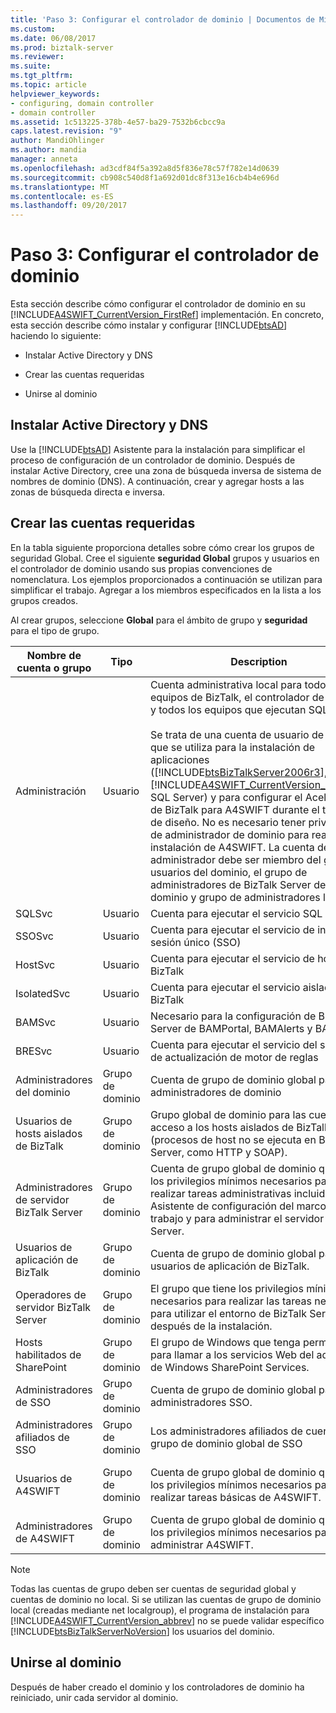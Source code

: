 ```yaml
---
title: 'Paso 3: Configurar el controlador de dominio | Documentos de Microsoft'
ms.custom: 
ms.date: 06/08/2017
ms.prod: biztalk-server
ms.reviewer: 
ms.suite: 
ms.tgt_pltfrm: 
ms.topic: article
helpviewer_keywords:
- configuring, domain controller
- domain controller
ms.assetid: 1c513225-378b-4e57-ba29-7532b6cbcc9a
caps.latest.revision: "9"
author: MandiOhlinger
ms.author: mandia
manager: anneta
ms.openlocfilehash: ad3cdf84f5a392a8d5f836e78c57f782e14d0639
ms.sourcegitcommit: cb908c540d8f1a692d01dc8f313e16cb4b4e696d
ms.translationtype: MT
ms.contentlocale: es-ES
ms.lasthandoff: 09/20/2017
---
```

# <a name="step-3-configuring-the-domain-controller"></a>Paso 3: Configurar el controlador de dominio
Esta sección describe cómo configurar el controlador de dominio en su [!INCLUDE[A4SWIFT_CurrentVersion_FirstRef](../../includes/a4swift-currentversion-firstref-md.md)] implementación. En concreto, esta sección describe cómo instalar y configurar [!INCLUDE[btsAD](../../includes/btsad-md.md)] haciendo lo siguiente:  
  
-   Instalar Active Directory y DNS  
  
-   Crear las cuentas requeridas  
  
-   Unirse al dominio  
  
## <a name="installing-active-directory-and-dns"></a>Instalar Active Directory y DNS  
 Use la [!INCLUDE[btsAD](../../includes/btsad-md.md)] Asistente para la instalación para simplificar el proceso de configuración de un controlador de dominio. Después de instalar Active Directory, cree una zona de búsqueda inversa de sistema de nombres de dominio (DNS). A continuación, crear y agregar hosts a las zonas de búsqueda directa e inversa.  
  
## <a name="creating-the-required-accounts"></a>Crear las cuentas requeridas  
 En la tabla siguiente proporciona detalles sobre cómo crear los grupos de seguridad Global. Cree el siguiente **seguridad Global** grupos y usuarios en el controlador de dominio usando sus propias convenciones de nomenclatura. Los ejemplos proporcionados a continuación se utilizan para simplificar el trabajo. Agregar a los miembros especificados en la lista a los grupos creados.  
  
 Al crear grupos, seleccione **Global** para el ámbito de grupo y **seguridad** para el tipo de grupo.  
  
|Nombre de cuenta o grupo|Tipo|Description|Miembros|  
|---------------------------|----------|-----------------|-------------|  
|Administración|Usuario|Cuenta administrativa local para todos los equipos de BizTalk, el controlador de dominio y todos los equipos que ejecutan SQL Server.<br /><br /> Se trata de una cuenta de usuario de dominio que se utiliza para la instalación de aplicaciones ([!INCLUDE[btsBizTalkServer2006r3](../../includes/btsbiztalkserver2006r3-md.md)], [!INCLUDE[A4SWIFT_CurrentVersion_abbrev](../../includes/a4swift-currentversion-abbrev-md.md)]y SQL Server) y para configurar el Acelerador de BizTalk para A4SWIFT durante el tiempo de diseño. No es necesario tener privilegios de administrador de dominio para realizar la instalación de A4SWIFT. La cuenta de usuario administrador debe ser miembro del grupo usuarios del dominio, el grupo de administradores de BizTalk Server del dominio y grupo de administradores locales||  
|SQLSvc|Usuario|Cuenta para ejecutar el servicio SQL Server||  
|SSOSvc|Usuario|Cuenta para ejecutar el servicio de inicio de sesión único (SSO)||  
|HostSvc|Usuario|Cuenta para ejecutar el servicio de host de BizTalk||  
|IsolatedSvc|Usuario|Cuenta para ejecutar el servicio aislados de BizTalk||  
|BAMSvc|Usuario|Necesario para la configuración de BizTalk Server de BAMPortal, BAMAlerts y BAMTools||  
|BRESvc|Usuario|Cuenta para ejecutar el servicio del servicio de actualización de motor de reglas||  
|Administradores del dominio|Grupo de dominio|Cuenta de grupo de dominio global para los administradores de dominio||  
|Usuarios de hosts aislados de BizTalk|Grupo de dominio|Grupo global de dominio para las cuentas con acceso a los hosts aislados de BizTalk (procesos de host no se ejecuta en BizTalk Server, como HTTP y SOAP).|\<IsolatedSvc >, \<HostSvc >|  
|Administradores de servidor BizTalk Server|Grupo de dominio|Cuenta de grupo global de dominio que tenga los privilegios mínimos necesarios para realizar tareas administrativas incluidas en el Asistente de configuración del marco de trabajo y para administrar el servidor BizTalk Server.|\<Administración >|  
|Usuarios de aplicación de BizTalk|Grupo de dominio|Cuenta de grupo de dominio global para los usuarios de aplicación de BizTalk.|\<HostSvc >|  
|Operadores de servidor BizTalk Server|Grupo de dominio|El grupo que tiene los privilegios mínimos necesarios para realizar las tareas necesarias para utilizar el entorno de BizTalk Server después de la instalación.||  
|Hosts habilitados de SharePoint|Grupo de dominio|El grupo de Windows que tenga permisos para llamar a los servicios Web del adaptador de Windows SharePoint Services.|\<HostSvc >|  
|Administradores de SSO|Grupo de dominio|Cuenta de grupo de dominio global para los administradores SSO.|\<Administración >, \<SSOSvc >|  
|Administradores afiliados de SSO|Grupo de dominio|Los administradores afiliados de cuenta de grupo de dominio global de SSO|\<Administración >|  
|Usuarios de A4SWIFT|Grupo de dominio|Cuenta de grupo global de dominio que tenga los privilegios mínimos necesarios para realizar tareas básicas de A4SWIFT.|\<HostSvc > adicionales a los usuarios de red|  
|Administradores de A4SWIFT|Grupo de dominio|Cuenta de grupo global de dominio que tenga los privilegios mínimos necesarios para administrar A4SWIFT.|\<Administración >|  
  
> [!NOTE]
>  Todas las cuentas de grupo deben ser cuentas de seguridad global y cuentas de dominio no local. Si se utilizan las cuentas de grupo de dominio local (creadas mediante net localgroup), el programa de instalación para [!INCLUDE[A4SWIFT_CurrentVersion_abbrev](../../includes/a4swift-currentversion-abbrev-md.md)] no se puede validar específico [!INCLUDE[btsBizTalkServerNoVersion](../../includes/btsbiztalkservernoversion-md.md)] los usuarios del dominio.  
  
## <a name="joining-the-domain"></a>Unirse al dominio  
 Después de haber creado el dominio y los controladores de dominio ha reiniciado, unir cada servidor al dominio.